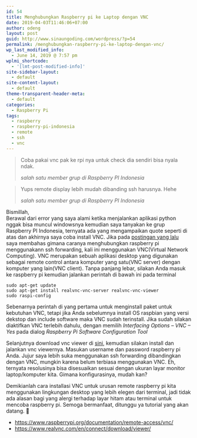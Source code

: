 ```yaml
---
id: 54
title: Menghubungkan Raspberry pi ke Laptop dengan VNC
date: 2019-04-03T11:46:06+07:00
author: odeng
layout: post
guid: http://www.sinaungoding.com/wordpress/?p=54
permalink: /menghubungkan-raspberry-pi-ke-laptop-dengan-vnc/
wp_last_modified_info:
  - June 14, 2019 @ 7:57 pm
wplmi_shortcode:
  - '[lmt-post-modified-info]'
site-sidebar-layout:
  - default
site-content-layout:
  - default
theme-transparent-header-meta:
  - default
categories:
  - Raspberry Pi
tags:
  - raspberry
  - raspberry-pi-indonesia
  - remote
  - ssh
  - vnc
---
```

<blockquote class="wp-block-quote">
  <p>
    Coba pakai vnc pak ke rpi nya untuk check dia sendiri bisa nyala ndak.
  </p>
  
  <cite>salah satu member grup di Raspberry PI Indonesia</cite>
</blockquote>

<blockquote class="wp-block-quote">
  <p>
    Yups remote display lebih mudah dibanding ssh harusnya. Hehe
  </p>
  
  <cite>salah satu member grup di Raspberry PI Indonesia</cite>
</blockquote>

Bismillah,  
Berawal dari error yang saya alami ketika menjalankan aplikasi python nggak bisa muncul windowsnya kemudian saya tanyakan ke grup Raspberry PI Indonesia, ternyata ada yang mengampaikan quote seperti di atas dan akhirnya saya coba install VNC. Jika pada <a href="http://www.sinaungoding.com/wordpress/2019/03/30/akses-raspberry-pi-gui-via-terminal-mac-os/" target="_blank" rel="noreferrer noopener" aria-label="postingan yang lalu (opens in a new tab)">postingan yang lalu</a> saya membahas gimana caranya menghubungkan raspberry pi menggunakann ssh forwarding, kali ini menggunakan VNC(Virtual Network Computing). VNC merupakan sebuah aplikasi desktop yang digunakan sebagai remote control antara komputer yang satu(VNC server) dengan komputer yang lain(VNC client). Tanpa panjang lebar, silakan Anda masuk ke raspberry pi kemudian jalankan perintah di bawah ini pada terminal 

<pre class="wp-block-code"><code>sudo apt-get update
sudo apt-get install realvnc-vnc-server realvnc-vnc-viewer
sudo raspi-config</code></pre>

Sebenarnya perintah di yang pertama untuk menginstall paket untuk kebutuhan VNC, tetapi jika Anda sebelumnya install OS raspbian yang versi dekstop dan include software maka VNC sudah terinstall. Jika sudah silakan diaktifkan VNC terlebih dahulu, dengan memilih _Interfacing Options &#8211; VNC &#8211; Yes_ pada dialog _Raspberry Pi Software Configuration Tool_

Selanjutnya download vnc viewer di <a rel="noreferrer noopener" aria-label="sini (opens in a new tab)" href="https://www.realvnc.com/en/connect/download/viewer/" target="_blank">sini</a>, kemudian silakan install dan jalankan vnc viewernya. Masukan username dan password raspberry pi Anda. Jujur saya lebih suka menggunakan ssh forwarding dibandingkan dengan VNC, mungkin karena belum terbiasa menggunakan VNC. Eh, ternyata resolusinya bisa disesuaikan sesuai dengan ukuran layar monitor laptop/komputer kita. Gimana konfigurasinya, mudah kan?

Demikianlah cara installasi VNC untuk urusan remote raspberry pi kita menggunakan lingkungan desktop yang lebih elegen dari terminal, jadi tidak ada alasan bagi yang alergi terhadap layar hitam atau terminal untuk mencoba raspberry pi. Semoga bermanfaat, ditunggu ya tutorial yang akan datang. 🙂

  * <https://www.raspberrypi.org/documentation/remote-access/vnc/>
  * <https://www.realvnc.com/en/connect/download/viewer/>